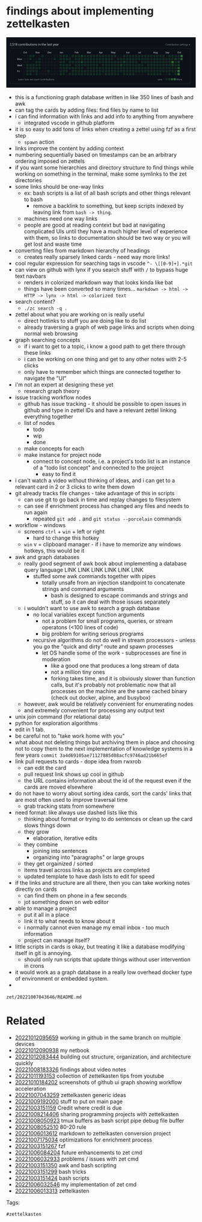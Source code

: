 # findings about implementing zettelkasten

![20221010184202](/zet/20221010184202/screenshot_improvement.png)

- this is a functioning graph database written in like 350 lines of bash and awk
- can tag the cards by adding files: find files by name to list
- i can find information with links and add info to anything from anywhere
    - integrated vscode in github platform
- it is so easy to add tons of links when creating a zettel using fzf as a first step
    - `spawn` action
- links improve the content by adding context
- numbering sequentially based on timestamps can be an arbitrary ordering imposed on zettels
- if you want some hierarchies and directory structure to find things while working on something in the terminal, make some symlinks to the zet directories
- some links should be one-way links
    - ex: bash scripts is a list of all bash scripts and other things relevant to bash
        - remove a backlink to something, but keep scripts indexed by leaving link from ` bash -> thing `.
    - machines need one way links
    - people are good at reading context but bad at navigating complicated UIs until they have a much higher level of experience with them, so links to documentation should be two way or you will get lost and waste time
- converting files from markdown hierarchy of headings
    - creates really sparsely linked cards - need way more links!
- cool regular expression for searching tags in vscode `^- \[[0-9]+].*git`
- can view on github with lynx if you search stuff with `/` to bypass huge text navbars
    - renders in colorized markdown way that looks kinda like bat
    - things have been converted so many times... `markdown -> html -> HTTP -> lynx -> html -> colorized text`
- search content?
  - `./zc search -q .`
- zettel about what you are working on is really useful
    - direct hotlinks to stuff you are doing like to do list
    - already traversing a graph of web page links and scripts when doing normal web browsing
- graph searching concepts
    - if i want to get to a topic, i know a good path to get there through these links
    - i can be working on one thing and get to any other notes with 2-5 clicks
    - only have to remember which things are connected together to navigate the "UI"
- i'm not an expert at designing these yet
    - research graph theory
- issue tracking workflow nodes
  - github has issue tracking - it should be possible to open issues in github and type in zettel IDs and have a relevant zettel linking everything together
  - list of nodes
    - todo
    - wip
    - done
  - make concepts for each
  - make instance for project node
    - connect to concept node, i.e. a project's todo list is an instance of a "todo list concept" and connected to the project
      - easy to find it
- i can't watch a video without thinking of ideas, and i can get to a relevant card in 2 or 3 clicks to write them down
- git already tracks file changes - take advantage of this in scripts
    - can use git to go back in time and replay changes to filesystem
    - can see if enrichment process has changed any files and needs to run again
        - repeated `git add .` and `git status --porcelain` commands
- workflow - windows
    - screens `ctrl` + `win` + left or right
        - hard to change this hotkey
    - `win` v = clipboard manager - if i have to memorize any windows hotkeys, this would be it
- awk and graph databases
    - really good segment of awk book about implementing a database query language LINK LINK LINK LINK LINK LINK
        - stuffed some awk commands together with pipes
            - totally unsafe from an injection standpoint to concatenate strings and command arguments
                - bash is designed to escape commands and strings and stuff, so it can deal with those issues separately
    - i wouldn't want to use awk to search a graph database
        - no local variables except function arguments
            - not a problem for small programs, queries, or stream operatons (<100 lines of code)
            - big problem for writing serious programs
        - recursive algorithms do not do well in stream processors - unless you go the "quick and dirty" route and spawn processes
            - let OS handle some of the work - subprocesses are fine in moderation
                - like a good one that produces a long stream of data
                - not a million tiny ones
                - forking takes time, and it is obviously slower than function calls, but it's probably not problematic now that all processes on the machine are the same cached binary (check out docker, alpine, and busybox)
    - however, awk would be relatively convenient for enumerating nodes
    - and extremely convenient for processing any output text
- unix join command (for relational data)
- python for exploration algorithms
- edit in 1 tab.
- be careful not to "take work home with you"
- what about not deleting things but archiving them in place and choosing not to copy them to the next implementation of knowledge systems in a few years `commit 3a4d69105ae71127885d08acfc9746ad21b665ef`
- link pull requests to cards - dope idea from rwxrob
  - can edit the card
  - pull request link shows up cool in github
  - the URL contains information about the id of the request even if the cards are moved elsewhere
- do not have to worry about sorting idea cards, sort the cards' links that are most often used to improve traversal time
  - grab tracking stats from somewhere
- need format: like always use dashed lists like this
  - thinking about format or trying to do sentences or clean up the card slows things down
  - they grow
    - elaboration, iterative edits
  - they combine
    - joining into sentences
    - organizing into "paragraphs" or large groups
  - they get orgainized / sorted
  - items travel across links as projects are completed
  - updated template to have dash lists to edit for speed
- if the links and structure are all there, then you can take working notes directly on cards
  - can find them on phone in a few seconds
  - jot something down on web editor
- able to manage a project
  - put it all in a place
  - link it to what needs to know about it
  - i normally cannot even manage my email inbox - too much information
  - project can manage itself?
- little scripts in cards is okay, but treating it like a database modifying itself in git is annoying.
  - should only run scripts that update things without user intervention in crons
- it would work as a graph database in a really low overhead docker type of environment or embedded system.
- 

` zet/20221007043646/README.md `

# Related

- [20221012095659](/zet/20221012095659/README.md) working in github in the same branch on multiple devices
- [20221012090938](/zet/20221012090938/README.md) my netbook
- [20221012083444](/zet/20221012083444/README.md) building out structure, organization, and architecture quickly
- [20221008183326](/zet/20221008183326/README.md) findings about video notes
- [20221011193153](/zet/20221011193153/README.md) collection of zettelkasten tips from youtube
- [20221010184202](/zet/20221010184202/README.md) screenshots of github ui graph showing workflow acceleration
- [20221007043259](/zet/20221007043259/README.md) zettelkasten generic ideas
- [20221009192000](/zet/20221009192000/README.md) stuff to put on main page
- [20221003151159](/zet/20221003151159/README.md) Credit where credit is due
- [20221008214406](/zet/20221008214406/README.md) sharing programming projects with zettelkasten
- [20221008050923](/zet/20221008050923/README.md) tmux buffers as bash script pipe debug file buffer
- [20221008052510](/zet/20221008052510/README.md) 80-20 rule
- [20221006013612](/zet/20221006013612/README.md) markdown to zettelkasten conversion project
- [20221007175034](/zet/20221007175034/README.md) optimizations for enrichment process
- [20221003151267](/zet/20221003151267/README.md) fzf
- [20221006084204](/zet/20221006084204/README.md) future enhancements to zet cmd
- [20221006032933](/zet/20221006032933/README.md) problems / issues with zet cmd
- [20221003151350](/zet/20221003151350/README.md) awk and bash scripting
- [20221003151299](/zet/20221003151299/README.md) bash tricks
- [20221003151424](/zet/20221003151424/README.md) bash scripts
- [20221006032546](/zet/20221006032546/README.md) my implementation of zet cmd
- [20221006013313](/zet/20221006013313/README.md) zettelkasten

Tags:

    #zettelkasten
